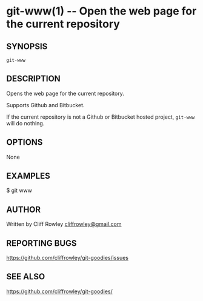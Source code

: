 git-www(1) -- Open the web page for the current repository
==========================================================

## SYNOPSIS

`git-www`

## DESCRIPTION

Opens the web page for the current repository.

Supports Github and Bitbucket.

If the current repository is not a Github or Bitbucket hosted project, `git-www` will do nothing.

## OPTIONS

  None

## EXAMPLES

  $ git www

## AUTHOR

Written by Cliff Rowley <cliffrowley@gmail.com>

## REPORTING BUGS

<https://github.com/cliffrowley/git-goodies/issues>

## SEE ALSO

<https://github.com/cliffrowley/git-goodies/>